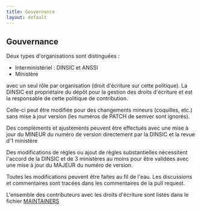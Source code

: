 ```yaml
---
title: Gouvernance
layout: default
---
```


## Gouvernance

Deux types d'organisations sont distinguées :

* Interministériel : DINSIC et ANSSI
* Ministère

avec un seul rôle par organisation (droit d'écriture sur cette politique). La DINSIC est propriétaire du dépôt pour la gestion des droits d'écriture et est la responsable de cette politique de contribution.

Celle-ci peut être modifiée pour des changements mineurs (coquilles, etc.) sans mise à jour version (les numéros de PATCH de semver sont ignorés).

Des compléments et ajustements peuvent être effectués avec une mise à jour du MINEUR du numéro de version directement par la DINSIC et la revue d'1 ministère

Des modifications de règles ou ajout de règles substantielles nécessitent l'accord de la DINSIC et de 3 ministères au moins pour être validées avec une mise à jour du MAJEUR du numéro de version.

Toutes les modifications peuvent être faites au fil de l'eau. Les discussions et commentaires sont tracées dans les commentaires de la pull request.

L'ensemble des contributeurs avec les droits d'écriture sont listés dans le fichier [MAINTAINERS](MAINTAINERS)

